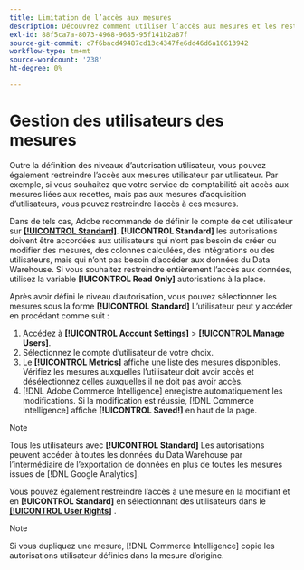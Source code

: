 ```yaml
---
title: Limitation de l’accès aux mesures
description: Découvrez comment utiliser l’accès aux mesures et les restrictions.
exl-id: 88f5ca7a-8073-4968-9685-95f141b2a87f
source-git-commit: c7f6bacd49487cd13c4347fe6dd46d6a10613942
workflow-type: tm+mt
source-wordcount: '238'
ht-degree: 0%

---
```


# Gestion des utilisateurs des mesures

Outre la définition des niveaux d’autorisation utilisateur, vous pouvez également restreindre l’accès aux mesures utilisateur par utilisateur. Par exemple, si vous souhaitez que votre service de comptabilité ait accès aux mesures liées aux recettes, mais pas aux mesures d’acquisition d’utilisateurs, vous pouvez restreindre l’accès à ces mesures.

Dans de tels cas, Adobe recommande de définir le compte de cet utilisateur sur **[[!UICONTROL Standard]](../../administrator/user-management/user-management.md)**. **[!UICONTROL Standard]** les autorisations doivent être accordées aux utilisateurs qui n’ont pas besoin de créer ou modifier des mesures, des colonnes calculées, des intégrations ou des utilisateurs, mais qui n’ont pas besoin d’accéder aux données du Data Warehouse. Si vous souhaitez restreindre entièrement l’accès aux données, utilisez la variable **[!UICONTROL Read Only]** autorisations à la place.

Après avoir défini le niveau d’autorisation, vous pouvez sélectionner les mesures sous la forme **[!UICONTROL Standard]** L’utilisateur peut y accéder en procédant comme suit :

1. Accédez à **[!UICONTROL Account Settings]** > **[!UICONTROL Manage Users]**.
1. Sélectionnez le compte d’utilisateur de votre choix.
1. Le **[!UICONTROL Metrics]** affiche une liste des mesures disponibles. Vérifiez les mesures auxquelles l’utilisateur doit avoir accès et désélectionnez celles auxquelles il ne doit pas avoir accès.
1. [!DNL Adobe Commerce Intelligence] enregistre automatiquement les modifications. Si la modification est réussie, [!DNL Commerce Intelligence] affiche **[!UICONTROL Saved!]** en haut de la page.

>[!NOTE]
>
>Tous les utilisateurs avec **[!UICONTROL Standard]** Les autorisations peuvent accéder à toutes les données du Data Warehouse par l’intermédiaire de l’exportation de données en plus de toutes les mesures issues de [!DNL Google Analytics].

Vous pouvez également restreindre l’accès à une mesure en la modifiant et en **[!UICONTROL Standard]** en sélectionnant des utilisateurs dans le **[[!UICONTROL User Rights]](../../data-user/reports/ess-manage-data-metrics.md)** .

>[!NOTE]
>
>Si vous dupliquez une mesure, [!DNL Commerce Intelligence] copie les autorisations utilisateur définies dans la mesure d’origine.
